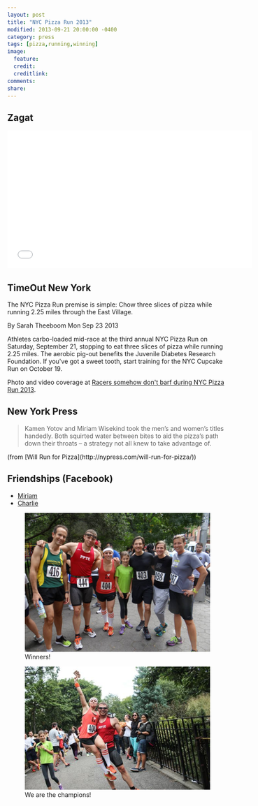 ```yaml
---
layout: post
title: "NYC Pizza Run 2013"
modified: 2013-09-21 20:00:00 -0400
category: press
tags: [pizza,running,winning]
image:
  feature: 
  credit: 
  creditlink: 
comments: 
share: 
---
```


## Zagat

<iframe width="560" height="315" src="//www.youtube.com/embed/DrxNt1QU3z4" frameborder="0" allowfullscreen></iframe>

## TimeOut New York

The NYC Pizza Run premise is simple: Chow three slices of pizza while running 2.25 miles through the East Village.

By Sarah Theeboom Mon Sep 23 2013 

Athletes carbo-loaded mid-race at the third annual NYC Pizza Run on Saturday, September 21, stopping to eat three slices of pizza while running 2.25 miles. The aerobic pig-out benefits the Juvenile Diabetes Research Foundation. If you've got a sweet tooth, start training for the NYC Cupcake Run on October 19.

Photo and video coverage at [Racers somehow don't barf during NYC Pizza Run 2013](http://www.timeout.com/newyork/things-to-do/racers-somehow-dont-barf-during-nyc-pizza-run-2013).

## New York Press

<blockquote>
Kamen Yotov and Miriam Wisekind took the men’s and women’s titles handedly. Both squirted water between bites to aid the pizza’s path down their throats – a strategy not all knew to take advantage of.
</blockquote>
(from [Will Run for Pizza](http://nypress.com/will-run-for-pizza/))

## Friendships (Facebook)

* [Miriam](https://www.facebook.com/kyotov?and=mweiskind)
* [Charlie](https://www.facebook.com/kyotov?and=csellars)

<figure>
  <a href="/images/pizza_run/winners.jpg"><img src="/images/pizza_run/winners.jpg"/></a>
  <figcaption>Winners!</figcaption>
</figure>

<figure>
  <a href="/images/pizza_run/miriam.jpg"><img src="/images/pizza_run/miriam.jpg"/></a>
  <figcaption>We are the champions!</figcaption>
</figure>